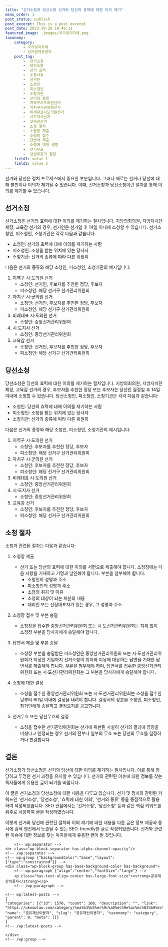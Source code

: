 ```yaml
---
title: "선거소청과 당선소청 선거와 당선의 효력에 대한 이의 제기"
menu_order: 1
post_status: publish
post_excerpt: This is a post excerpt
post_date: 2023-10-20 10:46:11
featured_image: _images/국가및지자체.png
taxonomy:
    category:
        - 국가및지자체
        - 선거권자유권자
    post_tag:
        -  선거소청
        -  당선소청
        -  선거 효력
        -  소청사유
        -  선거인
        -  소청인
        -  피소청인
        -  소청기관
        -  선거의 종류
        -  지역구시도의원선거
        -  자치구시군의원선거
        -  비례대표시도의원선거
        -  시도지사선거
        -  교육감선거
        -  소청 절차
        -  소청장 제출
        -  소청장 접수
        -  답변서 제출
        -  소청에 대한 결정
        -  선거무효
        -  당선무효의 결정
    field1: value 1
    field2: value 2
---
```




선거와 당선은 정치 프로세스에서 중요한 부분입니다. 그러나 때로는 선거나 당선에 대해 불만이나 이의가 제기될 수 있습니다. 이때, 선거소청과 당선소청이란 절차를 통해 이의를 제기할 수 있습니다.

## 선거소청
선거소청은 선거의 효력에 대한 이의를 제기하는 절차입니다. 지방의회의원, 지방자치단체장, 교육감 선거의 경우, 선거인은 선거일 후 14일 이내에 소청할 수 있습니다. 선거소청인, 피소청인, 소청기관은 각각 다음과 같습니다:

- 소청인: 선거의 효력에 대해 이의를 제기하는 사람
- 피소청인: 소청을 받는 위치에 있는 당사자
- 소청기관: 선거의 종류에 따라 다른 위원회

다음은 선거의 종류와 해당 소청인, 피소청인, 소청기관의 예시입니다:

1. 지역구 시·도의원 선거
   - 소청인: 선거인, 후보자를 추천한 정당, 후보자
   - 피소청인: 해당 선거구 선거관리위원회
2. 자치구 시·군의원 선거
   - 소청인: 선거인, 후보자를 추천한 정당, 후보자
   - 피소청인: 해당 선거구 선거관리위원회
3. 비례대표 시·도의원 선거
   - 소청인: 중앙선거관리위원회
4. 시·도지사 선거
   - 소청인: 중앙선거관리위원회
5. 교육감 선거
   - 소청인: 선거인, 후보자를 추천한 정당, 후보자
   - 피소청인: 해당 선거구 선거관리위원회

## 당선소청
당선소청은 당선의 효력에 대한 이의를 제기하는 절차입니다. 지방의회의원, 지방자치단체장, 교육감 선거의 경우, 후보자를 추천한 정당 또는 후보자는 당선인 결정일 후 14일 이내에 소청할 수 있습니다. 당선소청인, 피소청인, 소청기관은 각각 다음과 같습니다:

- 소청인: 당선의 효력에 대해 이의를 제기하는 사람
- 피소청인: 소청을 받는 위치에 있는 당사자
- 소청기관: 선거의 종류에 따라 다른 위원회

다음은 선거의 종류와 해당 소청인, 피소청인, 소청기관의 예시입니다:

1. 지역구 시·도의원 선거
   - 소청인: 후보자를 추천한 정당, 후보자
   - 피소청인: 해당 선거구 선거관리위원회
2. 자치구 시·군의원 선거
   - 소청인: 후보자를 추천한 정당, 후보자
   - 피소청인: 해당 선거구 선거관리위원회
3. 비례대표 시·도의원 선거
   - 소청인: 중앙선거관리위원회
4. 시·도지사 선거
   - 소청인: 중앙선거관리위원회
5. 교육감 선거
   - 소청인: 후보자를 추천한 정당, 후보자
   - 피소청인: 해당 선거구 선거관리위원회

## 소청 절차
소청과 관련된 절차는 다음과 같습니다:

1. 소청장 제출
   - 선거 또는 당선의 효력에 대한 이의를 서면으로 제출해야 합니다. 소청장에는 다음 사항을 기재하고 기명과 날인해야 합니다. 부본을 첨부해야 합니다.
     - 소청인의 성명과 주소
     - 피소청인의 성명과 주소
     - 소청의 취지 및 이유
     - 소청의 대상이 되는 처분의 내용
     - 대리인 또는 선정대표자가 있는 경우, 그 성명과 주소

2. 소청장 접수 및 부본 송달
   - 소청장을 접수한 중앙선거관리위원회 또는 시·도선거관리위원회는 지체 없이 소청장 부본을 당사자에게 송달해야 합니다.

3. 답변서 제출 및 부본 송달
   - 소청장 부본을 송달받은 피소청인은 중앙선거관리위원회 또는 시·도선거관리위원회가 지정한 기일까지 선거소청의 취지와 이유에 대응하는 답변을 기재한 답변서를 제출해야 합니다. 부본을 첨부해야 하며, 답변서를 접수한 중앙선거관리위원회 또는 시·도선거관리위원회는 그 부본을 당사자에게 송달해야 합니다.

4. 소청에 대한 결정
   - 소청을 접수한 중앙선거관리위원회 또는 시·도선거관리위원회는 소청을 접수한 날부터 60일 이내에 결정을 내려야 합니다. 결정서의 정본을 소청인, 피소청인, 참가인에게 송달하고 결정요지를 공고합니다.

5. 선거무효 또는 당선무효의 결정
   - 소청을 접수한 선거관리위원회는 선거에 위반된 사실이 선거의 결과에 영향을 미쳤다고 인정되는 경우 선거의 전부나 일부의 무효 또는 당선의 무효를 결정하거나 판결합니다.

## 결론
선거소청과 당선소청은 선거와 당선에 대한 이의를 제기하는 절차입니다. 이를 통해 정당하고 투명한 선거 과정을 유지할 수 있습니다. 선거와 관련된 이슈에 대한 정보를 찾는 독자들에게 유용한 글이 되기를 바랍니다.

이 글은 선거소청과 당선소청에 대한 내용을 다루고 있습니다. 선거 및 정치와 관련된 키워드인 '선거소청', '당선소청', '효력에 대한 이의', '선거의 종류' 등을 중점적으로 활용하여 작성되었습니다. SEO 관점에서는 '선거소청', '당선소청' 등과 같은 핵심 키워드를 위주로 사용하여 글을 작성하였습니다.

이렇게 선거와 당선에 관련된 절차와 이의 제기에 대한 내용을 다룬 글은 정보 제공과 동시에 검색 엔진에서 노출될 수 있는 SEO-friendly한 글로 작성되었습니다. 선거와 관련된 이슈에 대한 정보를 찾는 독자들에게 유용한 글이 될 것입니다.

        <!-- wp:separator -->
    <hr class="wp-block-separator has-alpha-channel-opacity"/>
    <!-- /wp:separator -->
    <!-- wp:group {"backgroundColor":"base","layout":{"type":"constrained"}} -->
    <div class="wp-block-group has-base-background-color has-background">
        <!-- wp:paragraph {"align":"center","fontSize":"large"} -->
        <p class="has-text-align-center has-large-font-size"><strong>공유재산이용자</strong></p>
        <!-- /wp:paragraph -->
        
    <!-- wp:latest-posts -->
    {
    "categories": [{"id": 1570, "count": 100, "description": "", "link": "https://uknowlaw.com/category/%ea%b3%b5%ec%9c%a0%ec%9e%ac%ec%82%b0%ec%9d%b4%ec%9a%a9%ec%9e%90/", "name": "공유재산이용자", "slug": "공유재산이용자", "taxonomy": "category", "parent": 0, "meta": []}
    }
    <!-- /wp:latest-posts -->
    
    </div>
    <!-- /wp:group -->
    